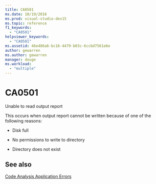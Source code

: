 ```yaml
---
title: CA0501
ms.date: 10/19/2016
ms.prod: visual-studio-dev15
ms.topic: reference
f1_keywords:
  - "CA0501"
helpviewer_keywords:
  - "CA0501"
ms.assetid: 46e486a6-bc16-4479-b03c-6ccbd7561e6e
author: gewarren
ms.author: gewarren
manager: douge
ms.workload:
  - "multiple"
---
```

# CA0501
Unable to read output report

 This occurs when output report cannot be written because of one of the following reasons:

- Disk full

- No permissions to write to directory

- Directory does not exist

## See also
 [Code Analysis Application Errors](../code-quality/code-analysis-application-errors.md)
